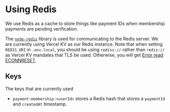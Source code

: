 # Using Redis

We use Redis as a cache to store things like payment IDs when membership payments are pending verification.

The [`node-redis`](https://www.npmjs.com/package/redis) library is used for communicating to the Redis server. We are currently using Vercel KV as our Redis instance. Note that when setting `REDIS_URI` in `.env.local`, you should be using `rediss://` rather than `redis://` as Vercel KV mandates that TLS be used. Otherwise, you will get [Error read ECONNRESET](https://vercel.com/docs/storage/vercel-kv/vercel-kv-error-codes#error-read-econnreset).

## Keys

The keys that are currently used

- `payment:membership:<userId>` stores a Redis hash that stores a `paymentId` and `createdAt` timestamp.
